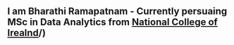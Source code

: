 ## I am Bharathi Ramapatnam - Currently persuaing MSc in Data Analytics from [National College of Irealnd](https://www.ncirl.ie/Courses/NCI-Course-Details/course/MSCDAD)/)
